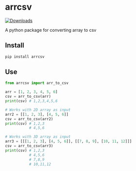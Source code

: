 # arrcsv
[![Downloads](https://pepy.tech/badge/arrcsv/month)](https://pepy.tech/project/arrcsv)

A python package for converting array to csv

## Install
```cmd
pip install arrcsv
```

## Use
```python
from arrcsv import arr_to_csv

arr = [1, 2, 3, 4, 5, 6]
csv = arr_to_csv(arr)
print(csv) # 1,2,3,4,5,6

# Works with 2D array as input
arr2 = [[1, 2, 3], [4, 5, 6]]
csv = arr_to_csv(arr2)
print(csv) # 1,2,3
           # 4,5,6

# Works with 3D array as input
arr3 = [[[1, 2, 3], [4, 5, 6]], [[7, 8, 9], [10, 11, 12]]]
csv = arr_to_csv(arr3)
print(csv) # 1,2,3
           # 4,5,6
           # 7,8,9
           # 10,11,12 
```
